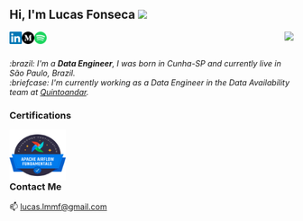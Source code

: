 <!--
**LucasMMota/LucasMMota** is a ✨ _special_ ✨ repository because its `README.md` (this file) appears on your GitHub profile.

Here are some ideas to get you started:

- 🔭 I’m currently working on ...
- 🌱 I’m currently learning ...
- 👯 I’m looking to collaborate on ...
- 🤔 I’m looking for help with ...
- 💬 Ask me about ...
- 📫 How to reach me: ...
- 😄 Pronouns: ...
- ⚡ Fun fact: ...
-->

<p>
    <h2>Hi, I'm Lucas Fonseca  <img src="https://media.giphy.com/media/3owyplYLWlGFQk9mF2/giphy.gif" width=70  /></h2>     
    <img align="right" src="https://komarev.com/ghpvc/?username=LucasMMota&style=flat&label=Visitors"  />
</p>

<a href="https://www.linkedin.com/in/lucas-mendes-mota-fonseca//">
    <img align="left" alt="Lucas' LinkedIn" width="22px" src="https://raw.githubusercontent.com/LucasMMota/LucasMMota/main/attachments/linkedin.svg"/>
</a>
<a href="https://medium.com/@lucas-fonseca">
    <img align="left" alt="Lucas' Medium" width="22px" src="https://raw.githubusercontent.com/LucasMMota/LucasMMota/main/attachments/medium.svg"/>
</a>
<a href="https://open.spotify.com/user/12164644697?si=698e6f027787461c">
    <img align="left" alt="Lucas' Spotify" width="22px" src="https://raw.githubusercontent.com/LucasMMota/LucasMMota/main/attachments/spotify.svg"/>
</a>
<br/><br/>

<p><em> 
    :brazil: I'm a <strong>Data Engineer</strong>, I was born in Cunha-SP and currently live in São Paulo, Brazil.<br />
     :briefcase:  I'm currently working as a Data Engineer in the Data Availability team at <a href="https://www.quintoandar.com.br">Quintoandar</a>. <br />
</em></p>

### Certifications
<a href="https://www.credly.com/badges/6307baa6-fbff-4545-b0a9-e991448834a7?source=github_profile">
<img align="left" alt="Lucas' Airflow" width="100px" height="90px" src="https://raw.githubusercontent.com/LucasMMota/LucasMMota/main/attachments/certification-badge-astronomer.png"/>
</a><br/><br/><br/><br/>


### Contact Me
:mailbox: <lucas.lmmf@gmail.com>

